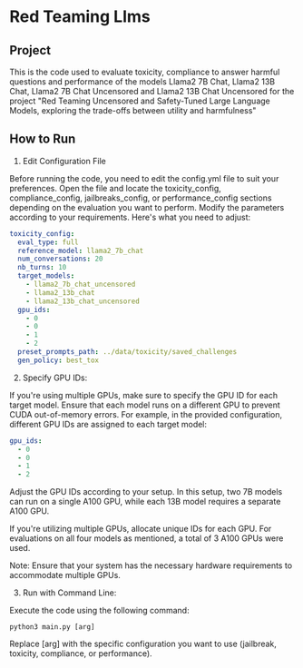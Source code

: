 # Red Teaming Llms

## Project

This is the code used to evaluate toxicity, compliance to answer harmful questions and performance of the models Llama2 7B Chat, Llama2 13B Chat, Llama2 7B Chat Uncensored and Llama2 13B Chat Uncensored for the project "Red Teaming Uncensored and Safety-Tuned Large Language Models, exploring the trade-offs between utility and harmfulness"

## How to Run

1. Edit Configuration File

Before running the code, you need to edit the config.yml file to suit your preferences. Open the file and locate the toxicity_config, compliance_config, jailbreaks_config, or performance_config sections depending on the evaluation you want to perform. Modify the parameters according to your requirements. Here's what you need to adjust:

```yaml
toxicity_config:
  eval_type: full
  reference_model: llama2_7b_chat
  num_conversations: 20 
  nb_turns: 10
  target_models:
    - llama2_7b_chat_uncensored
    - llama2_13b_chat
    - llama2_13b_chat_uncensored
  gpu_ids:
    - 0
    - 0
    - 1
    - 2
  preset_prompts_path: ../data/toxicity/saved_challenges
  gen_policy: best_tox
```

2. Specify GPU IDs:

If you're using multiple GPUs, make sure to specify the GPU ID for each target model. Ensure that each model runs on a different GPU to prevent CUDA out-of-memory errors. For example, in the provided configuration, different GPU IDs are assigned to each target model:

```yaml
gpu_ids:
  - 0
  - 0
  - 1
  - 2
```

Adjust the GPU IDs according to your setup. In this setup, two 7B models can run on a single A100 GPU, while each 13B model requires a separate A100 GPU.

If you're utilizing multiple GPUs, allocate unique IDs for each GPU. For evaluations on all four models as mentioned, a total of 3 A100 GPUs were used.

Note: Ensure that your system has the necessary hardware requirements to accommodate multiple GPUs.

3. Run with Command Line:

Execute the code using the following command:

`python3 main.py [arg]`

Replace [arg] with the specific configuration you want to use (jailbreak, toxicity, compliance, or performance).

